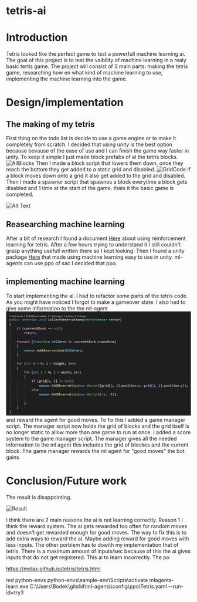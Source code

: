 # tetris-ai

# Introduction
Tetris looked like the perfect game to test a powerfull machine learning ai. The goal of this project is to test the vaibility of machine learning in a realy basic tertis game.
The project will consist of 3 main parts: making the tetris game, researching how en what kind of machine learning to use, implementing the machine learning into the game.

# Design/implementation
## The making of my tetris
First thing on the todo list is decide to use a game engine or to make it completely from scratch. I decided that using unity is the best option because bevause of the ease of use and I can finish the game way faster in unity. To keep it simple I just made block prefabs of al the tetris blocks. ![AllBlocks](/Images/) Then I made a block script that lowers them down. once they reach the bottom they get added to a static grid and disabled. ![GridCode](/Images/) if a block moves down onto a grid it also get added to the grid and disabled. Then I made a spawner script that spawnes a block everytime a block gets disabled and 1 time at the start of the game. thats it the basic game is completed.

 ![Alt Text](/Images/)
 
## Reasearching machine learning
After a bit of research I found a document [Here](https://melax.github.io/tetris/tetris.html) about using reinforcement learning for tetris. After a few hours trying to understand it I still couldn't grasp anything usefull written there so I kept looking. Then I found a unity package [Here](https://github.com/Unity-Technologies/ml-agents) that made using machine learning easy to use in unity. ml-agents can use ppo of sac I decided that ppo.

## implementing machine learning
To start implementing the ai. I had to refactor some parts of the tetris code. As you might have noticed I forgot to make a gameover state. I also had to give some information to the the ml-agent ![aiData](/Images/AIObservatiobs.png) and reward the agent for good moves. To fix this I added a game manager script. The manager script now holds the grid of blocks and the grid itself is no longer static to allow more than one game to run at once. I added a score system to the game manager script. The manager gives all the needed information to the ml agent this includes the grid of blockes and the current block. The game manager rewards the ml agent for "good moves" the bot gains 

# Conclusion/Future work
The result is disappointing. 

 ![Result](/Images/)
 
 I think there are 2 main reasons the ai is not learning correctly. Reason 1 I think the reward system. The ai gets rewarded too often for random moves and doesn't get rewarded enough for good moves. The way to fix this is to add extra ways to reward the ai. Maybe adding reward for good moves with less inputs. The other porblem has to dowith my implementation that of tetris. There is a maximum amount of inputs/sec because of this the ai gives inputs that do not get registered. This ai to learn incorrectly. The po
 
https://melax.github.io/tetris/tetris.html

md python-envs
python-envs\sample-env\Scripts\activate
mlagents-learn.exe C:\Users\Bodek\gitshit\ml-agents\config\ppo\Tetris.yaml --run-id=try3
